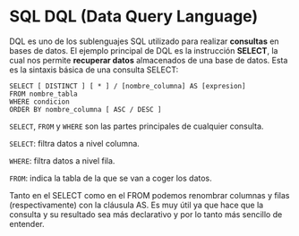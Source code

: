 # SQL DQL (Data Query Language)

DQL es uno de los sublenguajes SQL utilizado para realizar **consultas** en bases de datos. El ejemplo principal de DQL es la instrucción **SELECT**, la cual nos permite **recuperar datos** almacenados de una base de datos.
Esta es la sintaxis básica de una consulta SELECT:
```
SELECT [ DISTINCT ] [ * ] / [nombre_columna] AS [expresion]
FROM nombre_tabla 
WHERE condicion
ORDER BY nombre_columna [ ASC / DESC ]
```
`SELECT`, `FROM` y `WHERE` son las partes principales de cualquier consulta. 

`SELECT`: filtra datos a nivel columna. 

`WHERE`: filtra datos a nivel fila.

`FROM`: indica la tabla de la que se van a coger los datos.

Tanto en el SELECT como en el FROM podemos renombrar columnas y filas (respectivamente) con la cláusula AS. Es muy útil ya que hace que la consulta y su resultado sea más declarativo y por lo tanto más sencillo de entender.
